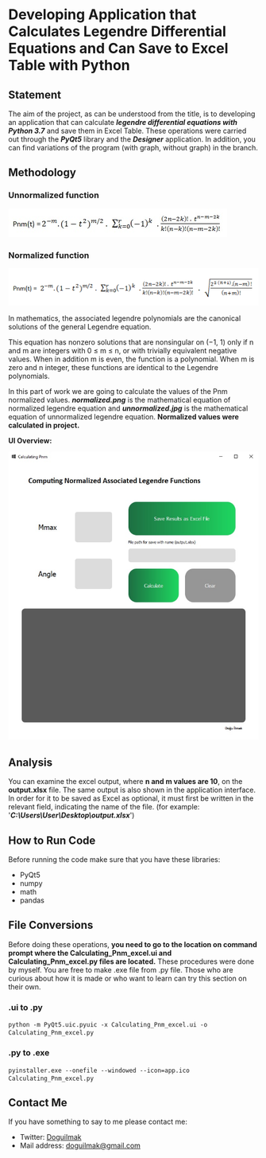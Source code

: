 
#  Developing Application that Calculates Legendre Differential Equations and Can Save to Excel Table with Python 

## Statement

The aim of the project, as can be understood from the title, is to developing an application that can calculate ***legendre differential equations with Python 3.7*** and save them in Excel Table. These operations were carried out through the ***PyQt5*** library and the ***Designer*** application. In addition, you can find variations of the program (with graph, without graph) in the branch.

## Methodology

### Unnormalized function

![Unnormalized function](unnormalized.jpg)

### Normalized function

![Normalized function](normalized.png)

In mathematics, the associated legendre polynomials are the canonical solutions of the general Legendre equation.

This equation has nonzero solutions that are nonsingular on (−1, 1) only if n and m are integers with 0 ≤ m ≤ n, or with trivially equivalent negative values. When in addition m is even, the function is a polynomial. When m is zero and n integer, these functions are identical to the Legendre polynomials.

In this part of work we are going to calculate the values of the Pnm normalized values. ***normalized.png*** is the mathematical equation of normalized legendre equation and ***unnormalized.jpg***  is the mathematical equation of unnormalized legendre equation. **Normalized values  were calculated in project.**

**UI Overview:**

![UI](UI.jpg)

## Analysis

You can examine the excel output, where **n and m values ​​are 10**, on the **output.xlsx** file. The same output is also shown in the application interface. In order for it to be saved as Excel as optional, it must first be written in the relevant field, indicating the name of the file. (for example: '***C:\Users\User\Desktop\output.xlsx***')

## How to Run Code

Before running the code make sure that you have these libraries:

 - PyQt5
 - numpy
 - math
 - pandas

## File Conversions

Before doing these operations, **you need to go to the location on command prompt where the Calculating_Pnm_excel.ui and Calculating_Pnm_excel.py files are located.** These procedures were done by myself. You are free to make .exe file from .py file. Those who are curious about how it is made or who want to learn can try this section on their own.

### .ui to .py

    python -m PyQt5.uic.pyuic -x Calculating_Pnm_excel.ui -o Calculating_Pnm_excel.py

### .py to .exe

    pyinstaller.exe --onefile --windowed --icon=app.ico Calculating_Pnm_excel.py

## Contact Me

If you have something to say to me please contact me: 

 - Twitter: [Doguilmak](https://twitter.com/Doguilmak)  
 - Mail address: doguilmak@gmail.com
 
